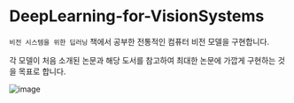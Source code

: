 # DeepLearning-for-VisionSystems

`비전 시스템을 위한 딥러닝` 책에서 공부한 전통적인 컴퓨터 비전 모델을 구현합니다.

각 모델이 처음 소개된 논문과 해당 도서를 참고하여 최대한 논문에 가깝게 구현하는 것을 목표로 합니다.

![image](https://github.com/minseok128/DeepLearning-for-VisionSystems/assets/27052038/77ffe71e-35e3-4720-a471-9e2bb4383ef9)
